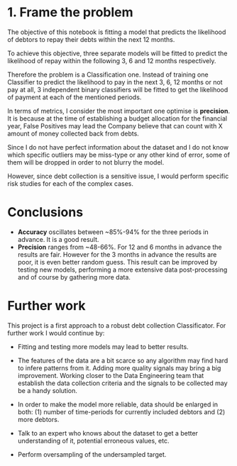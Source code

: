 # 1. Frame the problem
The objective of this notebook is fitting a model that predicts the likelihood of debtors to repay their debts within the next 12 months.

To achieve this objective, three separate models will be fitted to predict the likelihood of repay within the following 3, 6 and 12 months respectively.

Therefore the problem is a Classification one. Instead of training one Classifier to predict the likelihood to pay in the next 3, 6, 12 months or not pay at all, 3 independent binary classifiers will be fitted to get the likelihood of payment at each of the mentioned periods.

In terms of metrics, I consider the most important one optimise is **precision**. It is because at the time of establishing a budget allocation for the financial year, False Positives may lead the Company believe that can count with X amount of money collected back from debts.

Since I do not have perfect information about the dataset and I do not know which specific outliers may be miss-type or any other kind of error, some of them will be dropped in order to not blurry the model.

However, since debt collection is a sensitive issue, I would perform specific risk studies for each of the complex cases.

# Conclusions
- **Accuracy** oscillates between ~85%-94% for the three periods in advance. It is a good result.
- **Precision** ranges from ~48-66%. For 12 and 6 months in advance the results are fair. However for the 3 months in advance the results are poor, it is even better random guess. This result can be improved by testing new models, performing a more extensive data post-processing and of course by gathering more data.

# Further work

This project is a first approach to a robust debt collection Classificator. For further work I would continue by:

- Fitting and testing more models may lead to better results.

- The features of the data are a bit scarce so any algorithm may find hard to infere patterns from it. Adding more quality signals may bring a big improvement. Working closer to the Data Engineering team that establish the data collection criteria and the signals to be collected may be a handy solution.

- In order to make the model more reliable, data should be enlarged in both: (1) number of time-periods for currently included debtors and (2) more debtors.

- Talk to an expert who knows about the dataset to get a better understanding of it, potential erroneous values, etc.

- Perform oversampling of the undersampled target.
